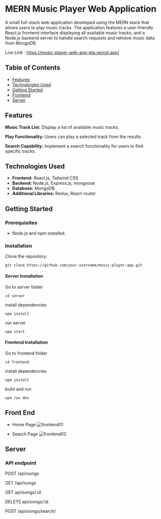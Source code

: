 # MERN Music Player Web Application

A small full-stack web application developed using the MERN stack that allows users to play music tracks. The application features a user-friendly React.js frontend interface displaying all available music tracks, and a Node.js backend server to handle search requests and retrieve music data from MongoDB.

Live Link : https://music-player-web-app-eta.vercel.app/

## Table of Contents
- [Features](#features)
- [Technologies Used](#technologies-used)
- [Getting Started](#getting-started)
- [Frontend](#frontend)
- [Server](#server)


## Features

**Music Track List:** Display a list of available music tracks.

**Play Functionality:** Users can play a selected track from the results.

**Search Capability:** Implement a search functionality for users to find specific tracks.

## Technologies Used

- **Frontend:** React.js, Tailwind CSS
- **Backend:** Node.js, Express.js, mongoose
- **Database:** MongoDB
- **Additional Libraries:** Redux, React-router

## Getting Started

### Prerequisites

- Node.js and npm installed.

### Installation

Clone the repository:

   ```
   git clone https://github.com/your-username/music-player-app.git
   ```
#### Server Installation

Go to server folder
   ```
   cd server
   ```

install dependencies
```
npm install
```

run server
```
npm start
```

#### Frontend Installation

Go to frontend folder
   ```
   cd frontend
   ```

install dependencies
```
npm install
```

build and run
```
npm run dev
```

## Front End

- Home Page
![frontend01](https://github.com/tawsifmahmud05/MERN-Music-Player/assets/85132422/7c91e353-d729-473a-a5cc-2440ab4a7322)

- Search Page
![frontend02](https://github.com/tawsifmahmud05/MERN-Music-Player/assets/85132422/5ef92c2d-9c84-462d-a30b-e44ddefc8ed0)

## Server
### **API endpoint**
  
  POST /api/songs
  
  GET /api/songs
  
  GET api/songs/:id
  
  DELETE api/songs/:id
  
  POST /api/songs/search/

